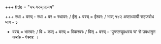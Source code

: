 +++
title = "५५ वरच् प्रत्यय"

+++
स्था + वरच् - स्था + वर = स्थावर: / ईश् + वरच् = ईश्वर: / भास्
१४२
अष्टाध्यायी सहजबोध भाग - ३
+ वरच् = भास्वर: / वि + कस् + वरच् = विकस्वरः / पिस् + वरच् – 'पुन्तलघूपधस्य च' से उपधागुण करके - पेस्वरः ।